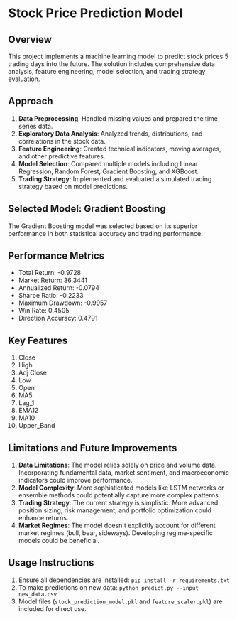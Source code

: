 # Stock Price Prediction Model

## Overview
This project implements a machine learning model to predict stock prices 5 trading days into the future. The solution includes comprehensive data analysis, feature engineering, model selection, and trading strategy evaluation.

## Approach
1. **Data Preprocessing**: Handled missing values and prepared the time series data.
2. **Exploratory Data Analysis**: Analyzed trends, distributions, and correlations in the stock data.
3. **Feature Engineering**: Created technical indicators, moving averages, and other predictive features.
4. **Model Selection**: Compared multiple models including Linear Regression, Random Forest, Gradient Boosting, and XGBoost.
5. **Trading Strategy**: Implemented and evaluated a simulated trading strategy based on model predictions.

## Selected Model: Gradient Boosting
The Gradient Boosting model was selected based on its superior performance in both statistical accuracy and trading performance.

## Performance Metrics
- Total Return: -0.9728
- Market Return: 36.3441
- Annualized Return: -0.0794
- Sharpe Ratio: -0.2233
- Maximum Drawdown: -0.9957
- Win Rate: 0.4505
- Direction Accuracy: 0.4791

## Key Features
1. Close
2. High
3. Adj Close
4. Low
5. Open
6. MA5
7. Lag_1
8. EMA12
9. MA10
10. Upper_Band

## Limitations and Future Improvements
1. **Data Limitations**: The model relies solely on price and volume data. Incorporating fundamental data, market sentiment, and macroeconomic indicators could improve performance.
2. **Model Complexity**: More sophisticated models like LSTM networks or ensemble methods could potentially capture more complex patterns.
3. **Trading Strategy**: The current strategy is simplistic. More advanced position sizing, risk management, and portfolio optimization could enhance returns.
4. **Market Regimes**: The model doesn't explicitly account for different market regimes (bull, bear, sideways). Developing regime-specific models could be beneficial.

## Usage Instructions
1. Ensure all dependencies are installed: `pip install -r requirements.txt`
2. To make predictions on new data: `python predict.py --input new_data.csv`
3. Model files (`stock_prediction_model.pkl` and `feature_scaler.pkl`) are included for direct use.
